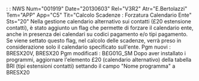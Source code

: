  :  : NWS Num="001919" Date="20130603" Rel="V3R2" Atr="E.Bertolazzi" Tem="APP" App="C5" Tit="Calcolo Scadenze :  Forzatura Calendario Ente" Sts="20"
 Nella gestione calendario alternativo sui contatti (£20 estensione contatti), è stato aggiunto  un flag che permette di forzare il calendario ente, anche in presenza dei calendari su  codici pagamento e/o tipi pagamento.
 Se viene settato questo flag, nel calcolo delle scadenze, verrà preso in considerazione solo il  calendario specificato sull'ente.
 Pgm nuovi :  BRESX20V, BRESX20
 Pgm modificati :  B£G01G_SM
 Dopo aver installato i programmi, aggiornare l'elemento £20 (calendario alternativo) della tabella
 BRI (tipi estensioni contatti) settando il campo "Nome programma" a BRESX20 